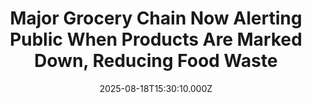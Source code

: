 ---
title: "Major Grocery Chain Now Alerting Public When Products Are Marked Down, Reducing Food Waste"
date: 2025-08-18T15:30:10.000Z
category: Human Kindness
externalLink: "https://www.goodnewsnetwork.org/frozen-grocery-chain-to-alert-popular-app-users-when-products-are-marked-down-reducing-food-waste/"
image: ""
excerpt: "Starting this month, frozen foods chain Iceland will be partnering with grocery apps to alert UK shoppers across the country every time an item gets a yellow sticker price. As part of a national food waste reduction program, 900 of Iceland’s stores will participate, with shoppers able to receive notifications on the apps Olio and […] The post Major Grocery…"
---